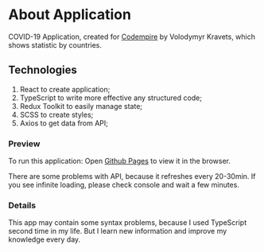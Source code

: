 # About Application

COVID-19 Application, created for [Codempire](https://codempire.io/) by Volodymyr Kravets, which shows statistic by countries.

## Technologies

1. React to create application;
2. TypeScript to write more effective any structured code;
3. Redux Toolkit to easily manage state;
4. SCSS to create styles;
5. Axios to get data from API;

### Preview

To run this application:
Open [Github Pages](https://voltailor.github.io/COVID-19-Statistic/) to view it in the browser.

There are some problems with API, because it refreshes every 20-30min. If you see infinite loading, please check console and wait a few minutes.

### Details

This app may contain some syntax problems, because I used TypeScript second time in my life. But I learn new information and improve my knowledge every day.
